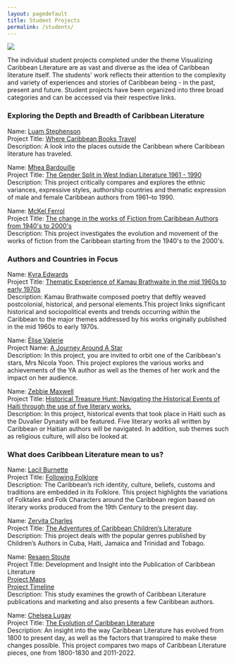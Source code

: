 ```yaml
---
layout: pagedefault
title: Student Projects
permalink: /students/
---
```

<div class="wordcloud">
<img src="{{ site.baseurl }}/assets/img/bannerstudents.png"></div>
<div>
</div>



The individual student projects completed under the theme Visualizing Caribbean Literature are as vast and diverse as the idea of Caribbean literature itself. The students' work reflects their attention to the complexity and variety of experiences and stories of Caribbean being -  in the past, present and future. Student projects have been organized into three broad categories and can be accessed via their respective links.  





### Exploring the Depth and Breadth of Caribbean Literature




Name: <a href="https://lammms.github.io/luamjekyll/about/" target="_blank">Luam Stephenson  </a><br>
Project Title: [Where Caribbean Books Travel](https://storymaps.arcgis.com/stories/34ace083ee314ac28b008b92bd248347)  
Description: A look into the places outside the Caribbean where Caribbean literature has traveled.  



Name: <a href="https://bardouillemhea.github.io/mheab/about/" target="_blank">Mhea Bardouille </a> <br>
Project Title: [The Gender Split in West Indian Literature 1961 - 1990](https://bardouillemhea.github.io/mhea_DH/)  
Description: This project critically compares and explores the ethnic variances, expressive styles, authorship countries and thematic expression of male and female Caribbean authors from 1961–to 1990.  



Name: <a href="https://mferrol.github.io/mfjekyll/about/" target="_blank">McKel Ferrol  </a> <br>
Project Title: [The change in the works of Fiction from Caribbean Authors from 1940's to 2000's](http://createcaribbean.org/internprojects/mckelferrol.html)  
Description: This project investigates the evolution and movement of the works of fiction from the Caribbean starting from the 1940's to the 2000's.  




### Authors and Countries in Focus  


Name: <a href="https://kyra-e.github.io/kyrae/about/" target="_blank">Kyra Edwards </a> <br>
Project Title: [Thematic Experience of Kamau Brathwaite in the mid 1960s to early 1970s](http://createcaribbean.org/internprojects/kyraedwards.html)  
Description: Kamau Brathwaite composed poetry that deftly weaved postcolonial, historical, and personal elements.This project links significant historical and sociopolitical events and trends occurring within the Caribbean to the major themes addressed by his works originally published in the mid 1960s to early 1970s.  



Name: <a href="https://lise767.github.io/ejekyll/about/" target="_blank">Élise Valerie  </a> <br>
Project Name: [A Journey Around A Star](http://createcaribbean.org/internprojects/elisevalerie.html)  
Description: In this project, you are invited to orbit one of the Caribbean's stars, Mrs Nicola Yoon. This project explores the various works and  achievements of the YA author as well as the themes of her work and the impact on her audience.  



Name: <a href="https://zmcreate18.github.io/zcamjekyll/about/" target="_blank">Zebbie Maxwell  </a> <br>
Project Title: [Historical Treasure Hunt: Navigating the Historical Events of Haiti through the use of five literary works.](https://dominicadh.org/zebbie/)  
Description: In this project, historical events that took place in Haiti such as the Duvalier Dynasty will be featured. Five literary works all written by Caribbean or Haitian authors will be navigated. In addition, sub themes such as religious culture, will also be looked at.  




### What does Caribbean Literature mean to us?  


Name: <a href="https://lacil727.github.io/lacilb/about/" target="_blank">Lacil Burnette  </a> <br>
Project Title: [Following Folklore](https://storymaps.arcgis.com/stories/de8e3bf782324d879f370693d84e9920)  
Description: The Caribbean’s rich identity, culture, beliefs, customs and traditions are embedded in its Folklore. This project highlights the variations of Folktales and Folk Characters around the Caribbean region based on literary works produced from the 19th Century to the present day.  



Name: <a href="https://zervitac.github.io/ZervitaCJekyll/about/" target="_blank">Zervita Charles  </a> <br>
Project Title: [The Adventures of Caribbean Children’s Literature](http://createcaribbean.org/internprojects/zervitacharles.html)  
Description: This project deals with the popular genres published by Children’s Authors in Cuba, Haiti, Jamaica and Trinidad and Tobago.  



Name: <a href="https://resaens.github.io/Resaens/about/" target="_blank">Resaen Stoute  </a> <br>
Project Title: Development and Insight into the Publication of Caribbean Literature  
[Project Maps](https://storymaps.arcgis.com/stories/e4453074d37340798aee33576e0b0d0d)  
[Project Timeline](https://storymaps.arcgis.com/stories/a52023cc477641679a1e644e74e252d0)  
Description: This study examines the growth of Caribbean Literature publications and marketing and also presents a few Caribbean authors.  



Name: <a href="https://chelsealugay.github.io/Chelseal/about/" target="_blank">Chelsea Lugay  </a> <br>
Project Title: [The Evolution of Caribbean Literature](https://storymaps.arcgis.com/stories/e8c52e194b94431c9bfdcd831f41e0ad)  
Description: An insight into the way Caribbean Literature has evolved from 1800 to present day, as well as the factors that transpired to make these changes possible. This project compares two maps of Caribbean Literature pieces, one from 1800-1830 and 2011-2022.  
